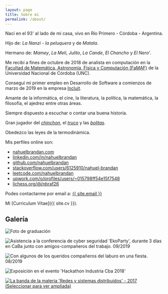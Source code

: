 ```yaml
---
layout: page
title: Sobre mi
permalink: /about/
---
```


Nací en el 93' al lado de mi casa, vivo en Río Primero - Córdoba - Argentina.

Hijo de: *La Nanzi - la peluquera* y de *Matala*.

Hermano de: *Mamey*, *La Meli*, *Julito*, *La Cande*, *El Chancho* y *El Nero'*.

Me recibí a fines de octubre de 2018 de analista en computación en la [Facultad de Matemática, Astronomía, Física y Computación (FaMAF)](http://www.famaf.unc.edu.ar/) de la Universidad Nacional de Córdoba (UNC).

Conseguí mi primer empleo en Desarrollo de Software a comienzos de marzo de 2019 en la empresa [Incluit](https://incluit.com/).

Amante de la informática, el cine, la literatura, la política, la matemática, la filosofía, el ajedrez entre otras áreas.

Siempre dispuesto a escuchar o contar una buena historia.

Gran jugador del [*chinchon*](https://es.wikipedia.org/wiki/Chinch%C3%B3n_(juego_de_naipes)), el [*truco*](https://es.wikipedia.org/wiki/Truco_(juego_de_naipes))  y las [*bolitas*](https://es.wikipedia.org/wiki/Canica).

Obedezco las leyes de la termodinámica.

Mis perfiles online son:

*   [nahuelbrandan.com](https://www.nahuelbrandan.com)
*   [linkedin.com/in/nahuelbrandan](https://www.linkedin.com/in/nahuelbrandan)
*   [github.com/nahuelbrandan](https://github.com/nahuelbrandan)
*   [stackoverflow.com/users/6125910/nahuel-brandan](https://stackoverflow.com/users/6125910/nahuel-brandan)
*   [leetcode.com/nahuelbrandan](https://leetcode.com/nahuelbrandan)
*   [upwork.com/o/profiles/users/~015798ff54e15f7548](https://www.upwork.com/o/profiles/users/~015798ff54e15f7548/)
*   [lichess.org/@/nbraf26](https://lichess.org/@/nbraf26)

Podes contactarme por email a: <A HREF="mailto: {{ site.email }}"> {{ site.email }} </A>

Mi [Curriculum Vitae]({{ site.cv }}).

## Galería

![Foto de graduación]({{"/assets/images/graduation.jpg"}})

![Asistencia a la conferencia de cyber seguridad 'EkoParty', durante 3 días en CaBa junto con amigos-compañeros del trabajo. 09/2019]({{"/assets/images/eko.png"}})

![Con algunos de los queridos compañeros del laburo en una fiesta. 08/2019]({{"/assets/images/compañeros_de_trabajo.jpeg"}})

![Exposición en el evento 'Hackathon Industria Cba 2018']({{"/assets/images/hackathon_2018.png"}})

[![La banda de la materia 'Redes y sistemas distribuidos' - 2017 (Seleccionar para ver ampliada)]({{"/assets/images/WP_20170622_17_38_59_Rich.jpg"}})](https://drive.google.com/file/d/1kqJSFPNMxDRSF26I5DB8hi6jfBwdzyW6/view?usp=sharing)
